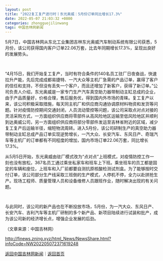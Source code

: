 ```yaml
---
layout: post
title: "2022复工复产进行时丨东光奥威：5月份订单同比增长17.3%"
date: 2022-05-07 21:03:32 +0800
categories: zhongguojilinwang
tags: 中国吉林网新闻
---
```

<p>5月7日，中国吉林网从东北工业集团吉林东光奥威汽车制动系统有限公司获悉，5月份，该公司获得国内客户订单22.06万套，比去年同期增长17.3%，呈现出良好的发展势头。</p>
 <p align="center"><br/></p><p>“4月15日，我们开始复工复产，当时有符合条件的140名员工驻厂日夜奋战，快速拉升产能，先后完成成都易捷特、一汽大众等主机厂急需的产品订单，赢得了客户的信任和支持，不但没有丢失一个客户，而且还增加了新客户，获得了新订单。”公司负责人介绍，东光奥威是一家专门生产汽车真空助力器带制动主缸总成的企业，由于产品质量好，价格合理，售后服务优，得到国内外市场的青睐。复工复产以来，该公司积极采取措施，每天同主机厂和供应商沟通协调原材料物资和发货等问题。针对疫情防控期间交通封闭，人员流动管控等问题，该公司采取点对点对接的灵活采购方式，一方面组织供应商将零部件从高风险地区运输至低风险地区并顺利到达奥威公司，另一方面组织供应商将部分零部件发运至吉林省附近的区域，减少复工复产后运输半径，缩短物流周转。进入5月份，该公司研制生产的真空助力器带制动主缸总成产品订单实现逆势增长，一汽大众、长安汽车、东风日产、奇瑞汽车等主机厂的订单都有不同程度的增加，国内市场订单22.06万套，同比增长17.3%。</p>
 <p>从5月5日开始，东光奥威由驻厂模式改为“点对点”上班模式，对疫情防控工作一刻也没有放松，367名员工通过乘坐私家车和班车上下班。乘坐班车的员工都是固定的车辆和座位，上班车和入厂前都要自测抗原核酸检测试剂盒。为了能够按时交付订单，该公司部分生产线采取三班倒的生产模式，人停机不停，全力以赴拼抢生产。现场工程师、质量管理人员和设备维修人员跟班作业，随时解决出现的有关问题。</p>
 <p align="center"><br/></p><p>与此同时，该公司的新产品也在不断投放市场，5月份，为一汽大众、东风日产、长安汽车、吉利汽车等主机厂研制的多个新产品、新项目陆续进行试装和批产，成为该公司新的经济增长点，增强企业发展的后劲。</p>
 <p></p><p class="em_media">（文章来源：中国吉林网）</p>

<http://finews.zning.xyz/html_News/NewsShare.html?infoCode=NW202205072371619248>

[返回中国吉林网新闻](//finews.withounder.com/category/zhongguojilinwang.html)｜[返回首页](//finews.withounder.com/)